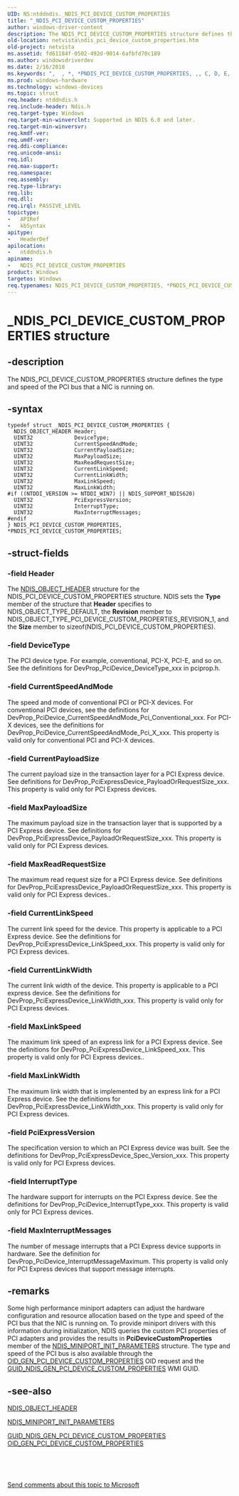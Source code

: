 ```yaml
---
UID: NS:ntddndis._NDIS_PCI_DEVICE_CUSTOM_PROPERTIES
title: "_NDIS_PCI_DEVICE_CUSTOM_PROPERTIES"
author: windows-driver-content
description: The NDIS_PCI_DEVICE_CUSTOM_PROPERTIES structure defines the type and speed of the PCI bus that a NIC is running on.
old-location: netvista\ndis_pci_device_custom_properties.htm
old-project: netvista
ms.assetid: fd61184f-0502-492d-9014-6afbfd70c189
ms.author: windowsdriverdev
ms.date: 2/16/2018
ms.keywords: ",  , *, *PNDIS_PCI_DEVICE_CUSTOM_PROPERTIES, ,, C, D, E, I, M, N, NDIS_PCI_DEVICE_CUSTOM_PROPERTIES, NDIS_PCI_DEVICE_CUSTOM_PROPERTIES structure [Network Drivers Starting with Windows Vista], O, P, PNDIS_PCI_DEVICE_CUSTOM_PROPERTIES, PNDIS_PCI_DEVICE_CUSTOM_PROPERTIES structure pointer [Network Drivers Starting with Windows Vista], R, S, T, U, V, _, _NDIS_PCI_DEVICE_CUSTOM_PROPERTIES, ndis_pci_properties_ref_46b46f9e-32d9-47fb-ad16-bb8b56a5d5bd.xml, netvista.ndis_pci_device_custom_properties, ntddndis/NDIS_PCI_DEVICE_CUSTOM_PROPERTIES, ntddndis/PNDIS_PCI_DEVICE_CUSTOM_PROPERTIES"
ms.prod: windows-hardware
ms.technology: windows-devices
ms.topic: struct
req.header: ntddndis.h
req.include-header: Ndis.h
req.target-type: Windows
req.target-min-winverclnt: Supported in NDIS 6.0 and later.
req.target-min-winversvr: 
req.kmdf-ver: 
req.umdf-ver: 
req.ddi-compliance: 
req.unicode-ansi: 
req.idl: 
req.max-support: 
req.namespace: 
req.assembly: 
req.type-library: 
req.lib: 
req.dll: 
req.irql: PASSIVE_LEVEL
topictype:
-	APIRef
-	kbSyntax
apitype:
-	HeaderDef
apilocation:
-	ntddndis.h
apiname:
-	NDIS_PCI_DEVICE_CUSTOM_PROPERTIES
product: Windows
targetos: Windows
req.typenames: NDIS_PCI_DEVICE_CUSTOM_PROPERTIES, *PNDIS_PCI_DEVICE_CUSTOM_PROPERTIES
---
```


# _NDIS_PCI_DEVICE_CUSTOM_PROPERTIES structure


## -description


The NDIS_PCI_DEVICE_CUSTOM_PROPERTIES structure defines the type and speed of the PCI bus that a NIC
  is running on.


## -syntax


````
typedef struct _NDIS_PCI_DEVICE_CUSTOM_PROPERTIES {
  NDIS_OBJECT_HEADER Header;
  UINT32             DeviceType;
  UINT32             CurrentSpeedAndMode;
  UINT32             CurrentPayloadSize;
  UINT32             MaxPayloadSize;
  UINT32             MaxReadRequestSize;
  UINT32             CurrentLinkSpeed;
  UINT32             CurrentLinkWidth;
  UINT32             MaxLinkSpeed;
  UINT32             MaxLinkWidth;
#if ((NTDDI_VERSION >= NTDDI_WIN7) || NDIS_SUPPORT_NDIS620)
  UINT32             PciExpressVersion;
  UINT32             InterruptType;
  UINT32             MaxInterruptMessages;
#endif 
} NDIS_PCI_DEVICE_CUSTOM_PROPERTIES, *PNDIS_PCI_DEVICE_CUSTOM_PROPERTIES;
````


## -struct-fields




### -field Header

The 
     <a href="..\ntddndis\ns-ntddndis-_ndis_object_header.md">NDIS_OBJECT_HEADER</a> structure for the
     NDIS_PCI_DEVICE_CUSTOM_PROPERTIES structure. NDIS sets the 
     <b>Type</b> member of the structure that 
     <b>Header</b> specifies to NDIS_OBJECT_TYPE_DEFAULT, the 
     <b>Revision</b> member to NDIS_OBJECT_TYPE_PCI_DEVICE_CUSTOM_PROPERTIES_REVISION_1, and the 
     <b>Size</b> member to 
     sizeof(NDIS_PCI_DEVICE_CUSTOM_PROPERTIES).


### -field DeviceType

The PCI device type. For example, conventional, PCI-X, PCI-E, and so on. See the definitions for
     DevProp_PciDevice_DeviceType_xxx in pciprop.h.


### -field CurrentSpeedAndMode

The speed and mode of conventional PCI or PCI-X devices. For conventional PCI devices, see the
     definitions for DevProp_PciDevice_CurrentSpeedAndMode_Pci_Conventional_xxx. For PCI-X devices, see the
     definitions for DevProp_PciDevice_CurrentSpeedAndMode_Pci_X_xxx. This property is valid only for
     conventional PCI and PCI-X devices.


### -field CurrentPayloadSize

The current payload size in the transaction layer for a PCI Express device. See definitions for
     DevProp_PciExpressDevice_PayloadOrRequestSize_xxx. This property is valid only for PCI Express
     devices.


### -field MaxPayloadSize

The maximum payload size in the transaction layer that is supported by a PCI Express device. See
     definitions for DevProp_PciExpressDevice_PayloadOrRequestSize_xxx. This property is valid only for PCI
     Express devices.


### -field MaxReadRequestSize

The maximum read request size for a PCI Express device. See definitions for
     DevProp_PciExpressDevice_PayloadOrRequestSize_xxx. This property is valid only for PCI Express
     devices..


### -field CurrentLinkSpeed

The current link speed for the device. This property is applicable to a PCI Express device. See
     the definitions for DevProp_PciExpressDevice_LinkSpeed_xxx. This property is valid only for PCI Express
     devices.


### -field CurrentLinkWidth

The current link width of the device. This property is applicable to a PCI express device. See the
     definitions for DevProp_PciExpressDevice_LinkWidth_xxx. This property is valid only for PCI Express
     devices.


### -field MaxLinkSpeed

The maximum link speed of an express link for a PCI Express device. See the definitions for
     DevProp_PciExpressDevice_LinkSpeed_xxx. This property is valid only for PCI Express devices..


### -field MaxLinkWidth

The maximum link width that is implemented by an express link for a PCI Express device. See the
     definitions for DevProp_PciExpressDevice_LinkWidth_xxx. This property is valid only for PCI Express
     devices.


### -field PciExpressVersion

The specification version to which an PCI Express device was built. See the definitions for
     DevProp_PciExpressDevice_Spec_Version_xxx. This property is valid only for PCI Express devices.


### -field InterruptType

The hardware support for interrupts on the PCI Express device. See the definitions for
     DevProp_PciDevice_InterruptType_xxx. This property is valid only for PCI Express devices.


### -field MaxInterruptMessages

The number of message interrupts that a PCI Express device supports in hardware. See the
     definition for DevProp_PciDevice_InterruptMessageMaximum. This property is valid only for PCI Express
     devices that support message interrupts.


## -remarks



Some high performance miniport adapters can adjust the hardware configuration and resource allocation
    based on the type and speed of the PCI bus that the NIC is running on. To provide miniport drivers with
    this information during initialization, NDIS queries the custom PCI properties of PCI adapters and
    provides the results in 
    <b>PciDeviceCustomProperties</b> member of the 
    <a href="..\ndis\ns-ndis-_ndis_miniport_init_parameters.md">
    NDIS_MINIPORT_INIT_PARAMETERS</a> structure. The type and speed of the PCI bus is also available
    through the 
    <a href="https://docs.microsoft.com/en-us/windows-hardware/drivers/network/oid-gen-pci-device-custom-properties">
    OID_GEN_PCI_DEVICE_CUSTOM_PROPERTIES</a> OID request and the 
    <a href="https://msdn.microsoft.com/en-us/library/windows/hardware/ff566745">
    GUID_NDIS_GEN_PCI_DEVICE_CUSTOM_PROPERTIES</a> WMI GUID.




## -see-also

<a href="..\ntddndis\ns-ntddndis-_ndis_object_header.md">NDIS_OBJECT_HEADER</a>



<a href="..\ndis\ns-ndis-_ndis_miniport_init_parameters.md">NDIS_MINIPORT_INIT_PARAMETERS</a>



<a href="https://msdn.microsoft.com/en-us/library/windows/hardware/ff566745">
   GUID_NDIS_GEN_PCI_DEVICE_CUSTOM_PROPERTIES</a>



<a href="https://docs.microsoft.com/en-us/windows-hardware/drivers/network/oid-gen-pci-device-custom-properties">
   OID_GEN_PCI_DEVICE_CUSTOM_PROPERTIES</a>



 

 

<a href="mailto:wsddocfb@microsoft.com?subject=Documentation%20feedback [netvista\netvista]:%20NDIS_PCI_DEVICE_CUSTOM_PROPERTIES structure%20 RELEASE:%20(2/16/2018)&amp;body=%0A%0APRIVACY STATEMENT%0A%0AWe use your feedback to improve the documentation. We don't use your email address for any other purpose, and we'll remove your email address from our system after the issue that you're reporting is fixed. While we're working to fix this issue, we might send you an email message to ask for more info. Later, we might also send you an email message to let you know that we've addressed your feedback.%0A%0AFor more info about Microsoft's privacy policy, see http://privacy.microsoft.com/en-us/default.aspx." title="Send comments about this topic to Microsoft">Send comments about this topic to Microsoft</a>

